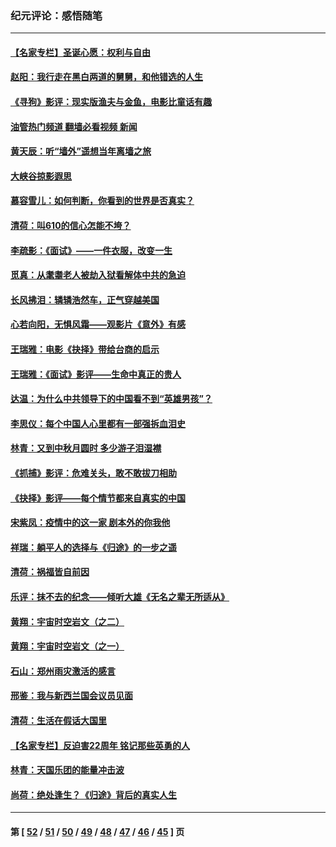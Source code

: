 ### 纪元评论：感悟随笔
---
#### [【名家专栏】圣诞心愿：权利与自由](../../pages/nsc1035/n13453241.md?12240330) 
#### [赵阳：我行走在黑白两道的舅舅，和他错选的人生](../../pages/nsc1035/n13438837.md?12240330) 
#### [《寻狗》影评：现实版渔夫与金鱼，电影比童话有趣](../../pages/nsc1035/n13389805.md?12240330) 
#### [油管热门频道 翻墙必看视频 新闻](ok?12240330)
#### [黄天辰：听“墙外”遥想当年离墙之旅](../../pages/nsc1035/n13377229.md?12240330) 
#### [大峡谷掠影遐思](../../pages/nsc1035/n13354743.md?12240330) 
#### [慕容雪儿：如何判断，你看到的世界是否真实？](../../pages/nsc1035/n13332569.md?12240330) 
#### [清荷：叫610的信心怎能不垮？](../../pages/nsc1035/n13304848.md?12240330) 
#### [李疏影：《面试》——一件衣服，改变一生](../../pages/nsc1035/n13292494.md?12240330) 
#### [觅真：从耄耋老人被劫入狱看解体中共的急迫](../../pages/nsc1035/n13284545.md?12240330) 
#### [长风拂泪：辚辚浩然车，正气穿越美国](../../pages/nsc1035/n13284280.md?12240330) 
#### [心若向阳，无惧风霜——观影片《意外》有感](../../pages/nsc1035/n13275318.md?12240330) 
#### [王瑞雅：电影《抉择》带给台商的启示](../../pages/nsc1035/n13274064.md?12240330) 
#### [王瑞雅：《面试》影评——生命中真正的贵人](../../pages/nsc1035/n13260528.md?12240330) 
#### [达温：为什么中共领导下的中国看不到“英雄男孩”？](../../pages/nsc1035/n13257099.md?12240330) 
#### [李思仪：每个中国人心里都有一部强拆血泪史](../../pages/nsc1035/n13249632.md?12240330) 
#### [林青：又到中秋月圆时 多少游子泪湿襟](../../pages/nsc1035/n13245916.md?12240330) 
#### [《抓捕》影评：危难关头，敢不敢拔刀相助](../../pages/nsc1035/n13244251.md?12240330) 
#### [《抉择》影评——每个情节都来自真实的中国](../../pages/nsc1035/n13242564.md?12240330) 
#### [宋紫凤：疫情中的这一家 剧本外的你我他](../../pages/nsc1035/n13242358.md?12240330) 
#### [祥瑞：躺平人的选择与《归途》的一步之遥](../../pages/nsc1035/n13213201.md?12240330) 
#### [清荷：祸福皆自前因](../../pages/nsc1035/n13213177.md?12240330) 
#### [乐评：抹不去的纪念——倾听大雄《无名之辈无所适从》](../../pages/nsc1035/n13163359.md?12240330) 
#### [黄翔：宇宙时空岩文（之二）](../../pages/nsc1035/n13141116.md?12240330) 
#### [黄翔：宇宙时空岩文（之一）](../../pages/nsc1035/n13140355.md?12240330) 
#### [石山：郑州雨灾激活的感言](../../pages/nsc1035/n13135372.md?12240330) 
#### [邢鉴：我与新西兰国会议员见面](../../pages/nsc1035/n13111626.md?12240330) 
#### [清荷：生活在假话大国里](../../pages/nsc1035/n13103916.md?12240330) 
#### [【名家专栏】反迫害22周年 铭记那些英勇的人](../../pages/nsc1035/n13102771.md?12240330) 
#### [林青：天国乐团的能量冲击波](../../pages/nsc1035/n13099634.md?12240330) 
#### [尚荷：绝处逢生？《归途》背后的真实人生](../../pages/nsc1035/n13099470.md?12240330) 

---
#### 第 [ [52](./52.md?12240330) / [51](./51.md?12240330) / [50](./50.md?12240330) / [49](./49.md?12240330) / [48](./48.md?12240330) / [47](./47.md?12240330) / [46](./46.md?12240330) / [45](./45.md?12240330) ] 页
